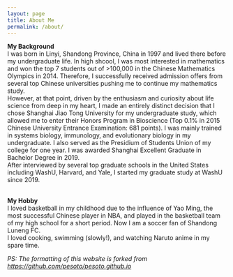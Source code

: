 ```yaml
---
layout: page
title: About Me
permalink: /about/
---
```


<p style="text-align:justify">
  
<strong>My Background</strong><br>
I was born in Linyi, Shandong Province, China in 1997 and lived there before my undergraduate life. In high shcool, I was most interested in mathematics and won the top 7 students out of >100,000 in the Chinese Mathematics Olympics in 2014. Therefore, I successfully received admission offers from several top Chinese universities pushing me to continue my mathematics study.<br>
However, at that point, driven by the enthusiasm and curiosity about life science from deep in my heart, I made an entirely distinct decision that I chose Shanghai Jiao Tong University for my undergraduate study, which allowed me to enter their Honors Program in Bioscience (Top 0.1% in 2015 Chinese University Entrance Examination: 681 points). I was mainly trained in systems biology, immunology, and evolutionary biology in my undergraduate. I also served as the Presidium of Students Union of my college for one year. I was awarded Shanghai Excellent Graduate in Bachelor Degree in 2019.<br>
After interviewed by several top graduate schools in the United States including WashU, Harvard, and Yale, I started my graduate study at WashU since 2019.<br><br>

<strong>My Hobby</strong><br>
I loved basketball in my childhood due to the influence of Yao Ming, the most successful Chinese player in NBA, and played in the basketball team of my high school for a short period. Now I am a soccer fan of Shandong Luneng FC.<br>
I loved cooking, swimming (slowly!), and watching Naruto anime in my spare time.<br>


<i>PS: The formatting of this website is forked from <a href="https://github.com/pesoto/pesoto.github.io" target="_self">https://github.com/pesoto/pesoto.github.io</a></i>
<br></p>
